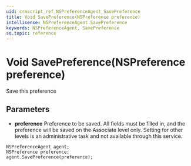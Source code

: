 ```yaml
---
uid: crmscript_ref_NSPreferenceAgent_SavePreference
title: Void SavePreference(NSPreference preference)
intellisense: NSPreferenceAgent.SavePreference
keywords: NSPreferenceAgent, SavePreference
so.topic: reference
---
```


# Void SavePreference(NSPreference preference)

Save this preference

## Parameters

* **preference** Preference to be saved. All fields must be filled in, and the preference will be saved on the Associate level only. Setting for other levels is an administrative task and not available through this service.

```crmscript
NSPreferenceAgent agent;
NSPreference preference;
agent.SavePreference(preference);
```

